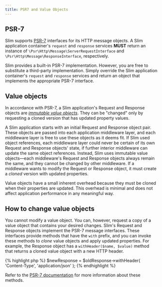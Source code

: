 ```yaml
---
title: PSR7 and Value Objects
---
```


## PSR-7

Slim supports [PSR-7](https://github.com/php-fig/http-message) interfaces for its HTTP message objects. A Slim application container's `request` and `response` services **MUST** return an instance of `\Psr\Http\Message\ServerRequestInterface` and `\Psr\Http\Message\ResponseInterface`, respectively.

Slim provides a built-in PSR-7 implementation. However, you are free to substitute a third-party implementation. Simply override the Slim application container's `request` and `response` services and return an object that implements the appropriate PSR-7 interface.

## Value objects

In accordance with PSR-7, a Slim application's Request and Response objects are [_immutable value objects_](http://en.wikipedia.org/wiki/Value_object). They can be "changed" only by requesting a cloned version that has updated property values.

A Slim application starts with an initial Request and Response object pair. These objects are passed into each application middleware layer, and each middleware layer is free to use these objects as it deems fit. If Slim used object references, each middleware layer could never be certain of its own Request and Response objects' state, if further interior middleware can update the same object references. Instead, Slim uses immutable value objects—each middleware's Request and Response objects always remain the same, and they cannot be changed by other middleware. If a middleware wants to modify the Request or Response object, it must create a _cloned_ version with updated properties.

Value objects have a small inherent overhead because they must be cloned when their properties are updated. This overhead is minimal and does not affect application performance in any meaningful way.

## How to change value objects

You cannot modify a value object. You can, however, request a copy of a value object that contains your desired changes. Slim's Request and Response objects implement the PSR-7 message interfaces. These interfaces provide methods that have the `with` prefix, and you can invoke these methods to _clone_ value objects and apply updated properties. For example, the Response object has a `withHeader($name, $value)` method that returns a cloned value object with a new HTTP header.

{% highlight php %}
$newResponse = $oldResponse->withHeader(
    'Content-Type',
    'application/json'
);
{% endhighlight %}

Refer to the [PSR-7 documentation](http://www.php-fig.org/psr/psr-7/) for more information about these methods.
